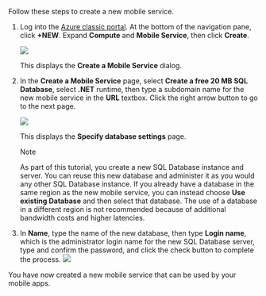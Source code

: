 
Follow these steps to create a new mobile service.

1. Log into the [Azure classic portal](https://manage.windowsazure.com/). At the bottom of the navigation pane, click **+NEW**. Expand **Compute** and **Mobile Service**, then click **Create**.
   
   ![](./media/mobile-services-dotnet-backend-create-new-service/mobile-create.png)
   
   This displays the **Create a Mobile Service** dialog.
2. In the **Create a Mobile Service** page, select **Create a free 20 MB SQL Database**, select **.NET** runtime, then type a subdomain name for the new mobile service in the **URL** textbox. Click the right arrow button to go to the next page.
   
   ![](./media/mobile-services-dotnet-backend-create-new-service/mobile-create-page1.png)
   
   This displays the **Specify database settings** page.
   
   > [!NOTE]
   > As part of this tutorial, you create a new SQL Database instance and server. You can reuse this new database and administer it as you would any other SQL Database instance. If you already have a database in the same region as the new mobile service, you can instead choose **Use existing Database** and then select that database. The use of a database in a different region is not recommended because of additional bandwidth costs and higher latencies.
   > 
3. In **Name**, type the name of the new database, then type **Login name**, which is the administrator login name for the new SQL Database server, type and confirm the password, and click the check button to complete the process.
   ![](./media/mobile-services-dotnet-backend-create-new-service/mobile-create-page2.png)

You have now created a new mobile service that can be used by your mobile apps.

